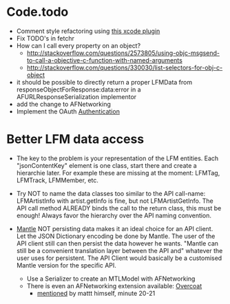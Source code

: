 # Code.todo

* Comment style refactoring using [this xcode plugin](https://github.com/onevcat/VVDocumenter-Xcode)
* Fix TODO's in fetchr
* How can I call every property on an object?
	* http://stackoverflow.com/questions/2573805/using-objc-msgsend-to-call-a-objective-c-function-with-named-arguments
	* http://stackoverflow.com/questions/330030/list-selectors-for-obj-c-object
* it should be possible to directly return a proper LFMData from responseObjectForResponse:data:error in a AFURLResponseSerialization implementor
* add the change to AFNetworking
* Implement the OAuth [Authentication](http://www.last.fm/api/authentication)


# Better LFM data access

* The key to the problem is your representation of the LFM entities. Each "jsonContentKey" element is one class, start there and create a hierarchie later. For example these are missing at the moment: LFMTag, LFMTrack, LFMMember, etc.
* Try NOT to name the data classes too similar to the API call-name: LFMArtistInfo with artist.getInfo is fine, but not LFMArtistGetInfo. The API call method ALREADY binds the call to the return class, this must be enough! Always favor the hierarchy over the API naming convention.

* [Mantle](https://github.com/github/Mantle) NOT persisting data makes it an ideal choice for an API client. Let the JSON Dictionary encoding be done by Mantle. The user of the API client still can then persist the data however he wants. "Mantle can still be a convenient translation layer between the API and" whatever the user uses for persistent. The API Client would basically be a customised Mantle version for the specific API.
	* Use a Serializer to create an MTLModel with AFNetworking
	* There is even an AFNetworking extension available: [Overcoat](https://github.com/gonzalezreal/Overcoat)
		* [mentioned](http://www.paylas.com/video/mattt-thompson--kod-io-2013) by mattt himself, minute 20-21

